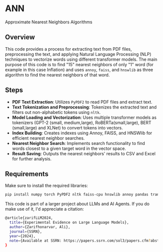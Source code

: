 # ANN
Approximate Nearest Neighbors Algorithms

## Overview
This code provides a process for extracting text from PDF files, preprocessing the text, and applying Natural Language Processing (NLP) techniques to vectorize words using different transformer models. The main purpose of this code is to find "15" nearest neighbors of only "1" word (for example in this case Inflation) and uses `annoy`, `faiss`, and `hnswlib` as three algorithm to find the nearest neighbors of that word.

## Steps
- **PDF Text Extraction**: Utilizes `PyPDF2` to read PDF files and extract text.
- **Text Tokenization and Preprocessing**: Tokenizes the extracted text and filters out non-alphabetic tokens using `nltk`.
- **Model Loading and Vectorization**: Uses multiple transformer models as tokenizers (GPT-2 (small, medium,large), RoBERTa(small,large), BERT (small,large) and XLNet) to convert tokens into vectors.
- **Index Building**: Creates indexes using Annoy, FAISS, and HNSWlib for efficient nearest neighbor searches.
- **Nearest Neighbor Search**: Implements search functionality to find words closest to a given target word in the vector space.
- **Result Saving**: Outputs the nearest neighbors' results to CSV and Excel for further analysis.

## Requirements
Make sure to install the required libraries:
```bash
pip install numpy torch PyPDF2 nltk faiss-cpu hnswlib annoy pandas transformers
```

This code is part of a larger project about LLMs and AI Agents. If you do make use of it, I'd appreciate a citation:


```bash
@article{zarifLLM2024,
  title={Experimental Evidence on Large Language Models},
  author={Zarifhonarvar, Ali},
  journal={SSRN},
  year={2024},
  note={Available at SSRN: https://papers.ssrn.com/sol3/papers.cfm?abstract_id=4810389}
}
```
